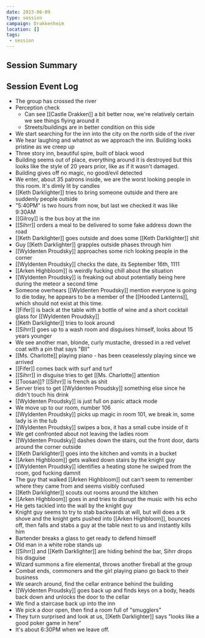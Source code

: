 ```yaml
---
date: 2023-06-09
type: session
campaign: Drakkenheim
location: []
tags:
 - session
---
```


## Session Summary

## Session Event Log

- The group has crossed the river
- Perception check
	- Can see [[Castle Drakken]] a bit better now, we're relatively certain we see things flying around it
	- Streets/buildings are in better condition on this side
- We start searching for the inn into the city on the north side of the river
- We hear laughing and whatnot as we approach the inn. Building looks pristine as we creep up
- Three story inn, beautiful spire, built of black wood
- Building seems out of place, everything around it is destroyed but this looks like the style of 20 years prior, like as if it wasn't damaged.
- Building gives off no magic, no good/evil detected
- We enter, about 35 patrons inside, we are the worst looking people in this room. It's dimly lit by candles
- [[Keth Darklighter]] tries to bring someone outside and there are suddenly people outside
- "5:40PM" is two hours from now, but last we checked it was like 9:30AM
- [[Gilroy]] is the bus boy at the inn
- [[Sihrr]] orders a meal to be delivered to some fake address down the road
- [[Keth Darklighter]] goes outside and does some [[Keth Darklighter]] shit
- Guy [[Keth Darklighter]] grapples outside phases through him
- [[Wyldenten Proudsky]] approaches some rich looking people in the corner
- [[Wyldenten Proudsky]] checks the date, its September 16th, 1111
- [[Arken Highbloom]] is weirdly fucking chill about the situation
- [[Wyldenten Proudsky]] is freaking out about potentially being here during the meteor a second time
- Someone overhears [[Wyldenten Proudsky]] mention everyone is going to die today, he appears to be a member of the [[Hooded Lanterns]], which should not exist at this time.
- [[Fifer]] is back at the table with a bottle of wine and a short cocktail glass for [[Wyldenten Proudsky]]
- [[Keth Darklighter]] tries to look around
- [[Sihrr]] goes up to a wash room and disguises himself, looks about 15 years younger
- We see another man, blonde, curly mustache, dressed in a red velvet coat with a pin that says "BII"
- [[Ms. Charlotte]] playing piano - has been ceaselessly playing since we arrived
- [[Fifer]] comes back with surf and turf
- [[Sihrr]] in disguise tries to get [[Ms. Charlotte]] attention
- [[Toosan]]? [[Sihrr]] is french as shit
- Server tries to get [[Wyldenten Proudsky]] something else since he didn't touch his drink
- [[Wyldenten Proudsky]] is just full on panic attack mode
- We move up to our room, number 106
- [[Wyldenten Proudsky]] picks up magic in room 101, we break in, some lady is in the tub
- [[Wyldenten Proudsky]] swipes a box, it has a small cube inside of it
- We get confronted about not leaving the ladies room
- [[Wyldenten Proudsky]] dashes down the stairs, out the front door, darts around the corner outside
- [[Keth Darklighter]] goes into the kitchen and vomits in a bucket
- [[Arken Highbloom]] gets walked down stairs by the knight guy
- [[Wyldenten Proudsky]] identifies a heating stone he swiped from the room, god fucking damnit
- The guy that walked [[Arken Highbloom]] out can't seem to remember where they came from and seems visibly confused
- [[Keth Darklighter]] scouts out rooms around the kitchen
- [[Arken Highbloom]] goes in and tries to disrupt the music with his echo
- He gets tackled into the wall by the knight guy
- Knight guy seems to try to stab backwards at will, but will does a tk shove and the knight gets pushed into [[Arken Highbloom]], bounces off, then falls and stabs a guy at the table next to us and instantly kills him
- Bartender breaks a glass to get ready to defend himself
- Old man in a white robe stands up
- [[Sihrr]] and [[Keth Darklighter]] are hiding behind the bar, Sihrr drops his disguise
- Wizard summons a fire elemental, throws another fireball at the group
- Combat ends, commoners and the girl playing piano go back to their business
- We search around, find the cellar entrance behind the building
- [[Wyldenten Proudsky]] goes back up and finds keys on a body, heads back down and unlocks the door to the cellar
- We find a staircase back up into the inn
- We pick a door open, then find a room full of "smugglers"
- They turn surprised and look at us, [[Keth Darklighter]] says "looks like a good poker game in here"
- It's about 6:30PM when we leave off.
